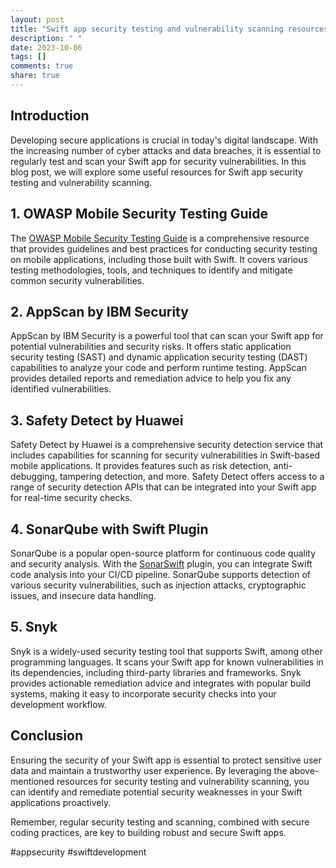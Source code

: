```yaml
---
layout: post
title: "Swift app security testing and vulnerability scanning resources"
description: " "
date: 2023-10-06
tags: []
comments: true
share: true
---
```


## Introduction

Developing secure applications is crucial in today's digital landscape. With the increasing number of cyber attacks and data breaches, it is essential to regularly test and scan your Swift app for security vulnerabilities. In this blog post, we will explore some useful resources for Swift app security testing and vulnerability scanning.

## 1. OWASP Mobile Security Testing Guide

The [OWASP Mobile Security Testing Guide](https://owasp.org/www-project-mobile-security-testing-guide/) is a comprehensive resource that provides guidelines and best practices for conducting security testing on mobile applications, including those built with Swift. It covers various testing methodologies, tools, and techniques to identify and mitigate common security vulnerabilities.

## 2. AppScan by IBM Security

AppScan by IBM Security is a powerful tool that can scan your Swift app for potential vulnerabilities and security risks. It offers static application security testing (SAST) and dynamic application security testing (DAST) capabilities to analyze your code and perform runtime testing. AppScan provides detailed reports and remediation advice to help you fix any identified vulnerabilities.

## 3. Safety Detect by Huawei

Safety Detect by Huawei is a comprehensive security detection service that includes capabilities for scanning for security vulnerabilities in Swift-based mobile applications. It provides features such as risk detection, anti-debugging, tampering detection, and more. Safety Detect offers access to a range of security detection APIs that can be integrated into your Swift app for real-time security checks.

## 4. SonarQube with Swift Plugin

SonarQube is a popular open-source platform for continuous code quality and security analysis. With the [SonarSwift](https://rules.sonarsource.com/swift) plugin, you can integrate Swift code analysis into your CI/CD pipeline. SonarQube supports detection of various security vulnerabilities, such as injection attacks, cryptographic issues, and insecure data handling.

## 5. Snyk

Snyk is a widely-used security testing tool that supports Swift, among other programming languages. It scans your Swift app for known vulnerabilities in its dependencies, including third-party libraries and frameworks. Snyk provides actionable remediation advice and integrates with popular build systems, making it easy to incorporate security checks into your development workflow.

## Conclusion

Ensuring the security of your Swift app is essential to protect sensitive user data and maintain a trustworthy user experience. By leveraging the above-mentioned resources for security testing and vulnerability scanning, you can identify and remediate potential security weaknesses in your Swift applications proactively.

Remember, regular security testing and scanning, combined with secure coding practices, are key to building robust and secure Swift apps.

#appsecurity #swiftdevelopment